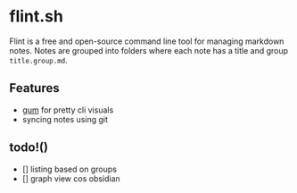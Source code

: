 # flint.sh
Flint is a free and open-source command line tool for managing markdown notes. Notes are grouped into folders where each note has a title and group `title.group.md`.

## Features
- [gum](https://github.com/charmbracelet/gum) for pretty cli visuals
- syncing notes using git

## todo!()
- [] listing based on groups
- [] graph view cos obsidian
